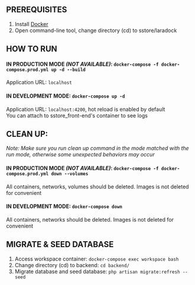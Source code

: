 ## PREREQUISITES
1) Install [Docker](https://www.docker.com/)
2) Open command-line tool, change directory (cd) to sstore/laradock

## HOW TO RUN

#### IN PRODUCTION MODE *(NOT AVAILABLE)*: `docker-compose -f docker-compose.prod.yml up -d --build`
Application URL: `localhost`

#### IN DEVELOPMENT MODE: `docker-compose up -d`
Application URL: `localhost:4200`, hot reload is enabled by default\
You can attach to sstore_front-end's container to see logs


## CLEAN UP:
*Note: Make sure you run clean up command in the mode matched with the run mode, otherwise some unexpected behaviors may occur*

#### IN PRODUCTION MODE *(NOT AVAILABLE)*: `docker-compose -f docker-compose.prod.yml down --volumes`
All containers, networks, volumes should be deleted. Images is not deleted for convenient

#### IN DEVELOPMENT MODE: `docker-compose down`
All containers, networks should be deleted. Images is not deleted for convenient

## MIGRATE & SEED DATABASE 
1) Access workspace container: `docker-compose exec workspace bash`
2) Change directory (cd) to backend: `cd backend/`
3) Migrate database and seed database: `php artisan migrate:refresh --seed`





